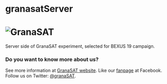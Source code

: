 granasatServer
========================================================================
![GranaSAT](https://cloud.githubusercontent.com/assets/3924815/3865957/261cbb64-1fb6-11e4-8724-823485676743.jpg)
========================================================================
Server side of GranaSAT experiment, selected for BEXUS 19 campaign.

### Do you want to know more about us?

See more information at [GranaSAT website](http://granasat.ugr.es).
Like our [fanpage](http://www.facebook.com/granasat) at Facebook.
Follow us on Twitter: [@granaSAT](http://twitter.com/GranaSAT).
